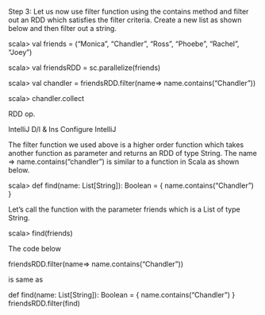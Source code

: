 Step 3: Let us now use filter function using the contains method and filter out an RDD which satisfies the filter criteria. Create a new list as shown below and then filter out a string.

scala> val friends = (“Monica”, “Chandler”, “Ross”, “Phoebe”, “Rachel”, “Joey”)

scala> val friendsRDD = sc.parallelize(friends)

scala> val chandler = friendsRDD.filter(name=> name.contains(“Chandler”))

scala> chandler.collect







 
RDD op.

IntelliJ D/l & Ins
Configure IntelliJ

 

The filter function we used above is a higher order function which takes another function as parameter and returns an RDD of type String. The name => name.contains(“chandler”) is similar to a function in Scala as shown below.

scala> def find(name: List[String]): Boolean = {
	name.contains(“Chandler”)
	}

Let’s call the function with the parameter friends which is a List of type String.

scala> find(friends)


The code below 

friendsRDD.filter(name=> name.contains(“Chandler”))

is same as

def find(name: List[String]): Boolean = {
	name.contains(“Chandler”)
}
friendsRDD.filter(find)


